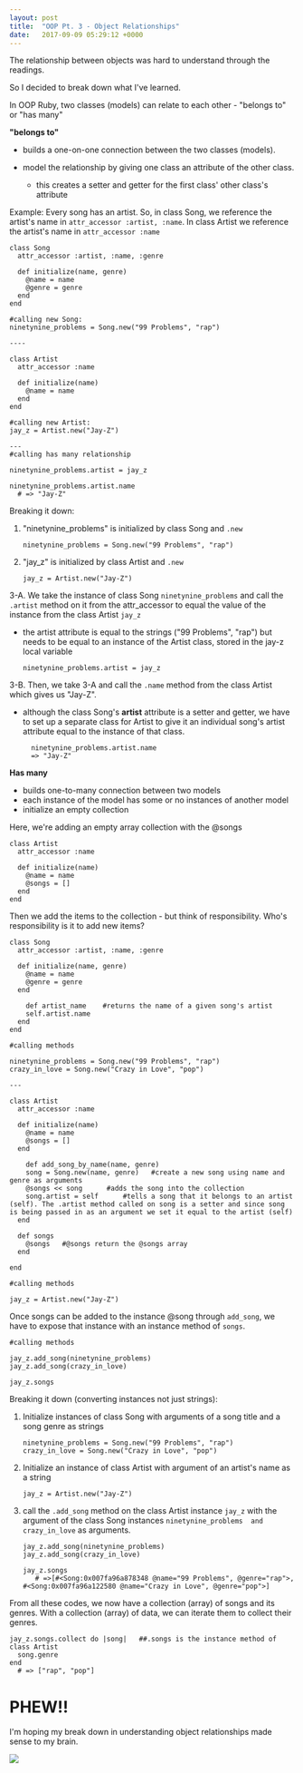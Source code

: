 ```yaml
---
layout: post
title:  "OOP Pt. 3 - Object Relationships"
date:   2017-09-09 05:29:12 +0000
---
```



The relationship between objects was hard to understand through the readings.

So I decided to break down what I've learned.

In OOP Ruby, two classes (models) can relate to each other - "belongs to" or "has many"

**"belongs to"**

* builds a one-on-one connection between the two classes (models).

* model the relationship by giving one class an attribute of the other class.
  * this creates a setter and getter for the first class' other class's attribute 

Example: Every song has an artist. So, in class Song, we reference the artist's name in ```attr_accessor :artist, :name```. In class Artist we reference the artist's name in ``` attr_accessor :name ```

```
class Song
  attr_accessor :artist, :name, :genre
 
  def initialize(name, genre)
    @name = name
    @genre = genre
  end
end

#calling new Song:
ninetynine_problems = Song.new("99 Problems", "rap")

----

class Artist
  attr_accessor :name
 
  def initialize(name)
    @name = name
  end
end

#calling new Artist: 
jay_z = Artist.new("Jay-Z")

---
#calling has many relationship

ninetynine_problems.artist = jay_z
 
ninetynine_problems.artist.name
  # => "Jay-Z"
```

Breaking it down:

1. "ninetynine_problems" is initialized by class Song and ``` .new ```

   ``` ninetynine_problems = Song.new("99 Problems", "rap") ```

2. "jay_z" is initialized by class Artist and ``` .new ```

   ``` jay_z = Artist.new("Jay-Z") ```

3-A. We take the instance of class Song ``` ninetynine_problems ``` and call the ``` .artist ``` method on it from the attr_accessor to equal the value of the instance from the class Artist ``` jay_z ```

* the artist attribute is equal to the strings ("99 Problems", "rap") but needs to be equal to an instance of the Artist class, stored in the jay-z local variable

   ``` ninetynine_problems.artist = jay_z ```


3-B. Then, we take 3-A and call the ``` .name ``` method from the class Artist which gives us "Jay-Z".

* although the class Song's **artist** attribute is a setter and getter, we have to set up a separate class for Artist to give it an individual song's artist attribute equal to the instance of that class.

   ```
	 ninetynine_problems.artist.name
     => "Jay-Z"
   ```

**Has many**

* builds one-to-many connection between two models
* each instance of the model has some or no instances of another model
* initialize an empty collection

Here, we're adding an empty array collection with the @songs

```
class Artist
  attr_accessor :name
 
  def initialize(name)
    @name = name
    @songs = []
  end
end
```

Then we add the items to the collection - but think of responsibility. Who's responsibility is it to add new items?

```
class Song
  attr_accessor :artist, :name, :genre
 
  def initialize(name, genre)
    @name = name
    @genre = genre
  end
	
	def artist_name    #returns the name of a given song's artist
    self.artist.name
  end
end

#calling methods

ninetynine_problems = Song.new("99 Problems", "rap")
crazy_in_love = Song.new("Crazy in Love", "pop")

---

class Artist
  attr_accessor :name
 
  def initialize(name)
    @name = name
    @songs = []
  end
	
	def add_song_by_name(name, genre)    
    song = Song.new(name, genre)   #create a new song using name and genre as arguments
    @songs << song      #adds the song into the collection
    song.artist = self      #tells a song that it belongs to an artist (self). The .artist method called on song is a setter and since song is being passed in as an argument we set it equal to the artist (self)
  end

  def songs
    @songs   #@songs return the @songs array
  end

end

#calling methods

jay_z = Artist.new("Jay-Z")

```

Once songs can be added to the instance @song through ``` add_song ```, we have to expose that instance with an instance method of ``` songs ```.

```
#calling methods

jay_z.add_song(ninetynine_problems)
jay_z.add_song(crazy_in_love)
 
jay_z.songs
```

Breaking it down (converting instances not just strings):

1. Initialize instances of class Song with arguments of a song title and a song genre as strings

   ```
   ninetynine_problems = Song.new("99 Problems", "rap")
   crazy_in_love = Song.new("Crazy in Love", "pop")
   ```

2. Initialize an instance of class Artist with argument of an artist's name as a string

   ``` jay_z = Artist.new("Jay-Z") ```

3. call the ``` .add_song ``` method on the class Artist instance ``` jay_z ``` with the argument of the class Song instances ``` ninetynine_problems  and crazy_in_love ``` as arguments.

	 ```
	 jay_z.add_song(ninetynine_problems)
   jay_z.add_song(crazy_in_love)
 
   jay_z.songs
	    # =>[#<Song:0x007fa96a878348 @name="99 Problems", @genre="rap">, #<Song:0x007fa96a122580 @name="Crazy in Love", @genre="pop">]
   ```
	 
From all these codes, we now have a collection (array) of songs and its genres. With a collection (array) of data, we can iterate them to collect their genres.

```
jay_z.songs.collect do |song|   ##.songs is the instance method of class Artist
  song.genre
end
  # => ["rap", "pop"]
```

# **PHEW!!**
I'm hoping my break down in understanding object relationships made sense to my brain.

![](http://i.imgur.com/RSXKJ5E.jpg)
